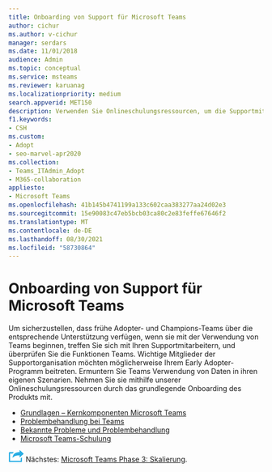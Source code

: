 ```yaml
---
title: Onboarding von Support für Microsoft Teams
author: cichur
ms.author: v-cichur
manager: serdars
ms.date: 11/01/2018
audience: Admin
ms.topic: conceptual
ms.service: msteams
ms.reviewer: karuanag
ms.localizationpriority: medium
search.appverid: MET150
description: Verwenden Sie Onlineschulungsressourcen, um die Supportmitarbeiter für die Experimentphase Ihrer Einführung Teams zu holen.
f1.keywords:
- CSH
ms.custom:
- Adopt
- seo-marvel-apr2020
ms.collection:
- Teams_ITAdmin_Adopt
- M365-collaboration
appliesto:
- Microsoft Teams
ms.openlocfilehash: 41b145b4741199a133c602caa383277aa24d02e3
ms.sourcegitcommit: 15e90083c47eb5bcb03ca80c2e83feffe67646f2
ms.translationtype: MT
ms.contentlocale: de-DE
ms.lasthandoff: 08/30/2021
ms.locfileid: "58730864"
---
```

# <a name="onboard-support-for-microsoft-teams"></a>Onboarding von Support für Microsoft Teams

Um sicherzustellen, dass frühe Adopter- und Champions-Teams über die entsprechende Unterstützung verfügen, wenn sie mit der Verwendung von Teams beginnen, treffen Sie sich mit Ihren Supportmitarbeitern, und überprüfen Sie die Funktionen Teams. Wichtige Mitglieder der Supportorganisation möchten möglicherweise Ihrem Early Adopter-Programm beitreten. Ermuntern Sie Teams Verwendung von Daten in ihren eigenen Szenarien. Nehmen Sie sie mithilfe unserer Onlineschulungsressourcen durch das grundlegende Onboarding des Produkts mit.  

- [Grundlagen – Kernkomponenten Microsoft Teams](https://youtu.be/V6B4KraD-FM)
- [Problembehandlung bei Teams](https://youtu.be/0KNh9KNpXcA)
- [Bekannte Probleme und Problembehandlung](/MicrosoftTeams/troubleshoot/teams-welcome)
- [Microsoft Teams-Schulung](./training-microsoft-teams-landing-page.md)

![Ein Symbol, das den nächsten Schritt darstellt.](media/teams-adoption-next-icon.png) Nächstes: [Microsoft Teams Phase 3: Skalierung](teams-adoption-phase3-enable.md).